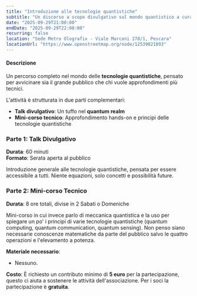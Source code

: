 ```yaml
---
title: "Introduzione alle tecnologie quantistiche"
subtitle: "Un discorso a scopo divulgativo sul mondo quantistico a cura di Simone De Liberato"
date: "2025-09-29T21:00:00"
endDate: "2025-09-29T22:00:00"
recurring: false
location: "Sede Metro Olografix - Viale Marconi 278/1, Pescara"
locationUrl: "https://www.openstreetmap.org/node/12539021893"
---
```


#### **Descrizione**  
Un percorso completo nel mondo delle **tecnologie quantistiche**, pensato per avvicinare sia il grande pubblico che chi vuole approfondimenti più tecnici.

L'attività è strutturata in due parti complementari:
- **Talk divulgativo**: Un tuffo nel **quantum realm**
- **Mini-corso tecnico**: Approfondimento hands-on e principi delle tecnologie quantistiche 

### **Parte 1: Talk Divulgativo** 
**Durata**: 60 minuti  
**Formato**: Serata aperta al pubblico  

Introduzione generale alle tecnologie quantistiche, pensata per essere accessibile a tutti. Niente equazioni, solo concetti e possibilità future.

### **Parte 2: Mini-corso Tecnico**
**Durata**: 8 ore totali, divise in 2 Sabati o Domeniche  

Mini-corso in cui invece parlo di meccanica quantistica e la uso per spiegare un po' i principi di varie tecnologie quantistiche (quantum computing, quantum communication, quantum sensing). Non penso siano necessarie conoscenze matematiche da parte del pubblico salvo le quattro operazioni e l'elevamento a potenza.

**Materiale necessario**:
 - Nessuno.

**Costo**: È richiesto un contributo minimo di **5 euro** per la partecipazione, questo ci aiuta a sostenere le attività dell'associazione. Per i soci la partecipazione è **gratuita**.